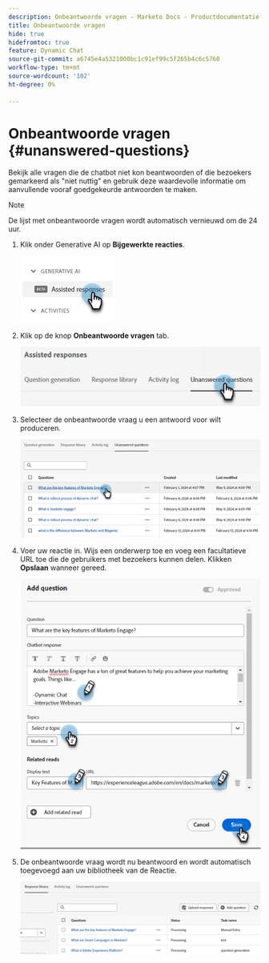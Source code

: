 ```yaml
---
description: Onbeantwoorde vragen - Marketo Docs - Productdocumentatie
title: Onbeantwoorde vragen
hide: true
hidefromtoc: true
feature: Dynamic Chat
source-git-commit: a6745e4a5321000bc1c91ef99c5f265b4c6c5760
workflow-type: tm+mt
source-wordcount: '102'
ht-degree: 0%

---
```


# Onbeantwoorde vragen {#unanswered-questions}

Bekijk alle vragen die de chatbot niet kon beantwoorden of die bezoekers gemarkeerd als &quot;niet nuttig&quot; en gebruik deze waardevolle informatie om aanvullende vooraf goedgekeurde antwoorden te maken.

>[!NOTE]
>
>De lijst met onbeantwoorde vragen wordt automatisch vernieuwd om de 24 uur.

1. Klik onder Generative AI op **Bijgewerkte reacties**.

   ![](assets/unanswered-questions-1.png)

1. Klik op de knop **Onbeantwoorde vragen** tab.

   ![](assets/unanswered-questions-2.png)

1. Selecteer de onbeantwoorde vraag u een antwoord voor wilt produceren.

   ![](assets/unanswered-questions-3.png)

1. Voer uw reactie in. Wijs een onderwerp toe en voeg een facultatieve URL toe die de gebruikers met bezoekers kunnen delen. Klikken **Opslaan** wanneer gereed.

   ![](assets/unanswered-questions-4.png)

1. De onbeantwoorde vraag wordt nu beantwoord en wordt automatisch toegevoegd aan uw bibliotheek van de Reactie.

   ![](assets/unanswered-questions-5.png)
